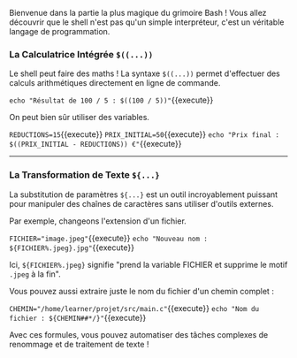 Bienvenue dans la partie la plus magique du grimoire Bash ! Vous allez découvrir que le shell n'est pas qu'un simple interpréteur, c'est un véritable langage de programmation.

### La Calculatrice Intégrée `$((...))`
Le shell peut faire des maths ! La syntaxe `$((...))` permet d'effectuer des calculs arithmétiques directement en ligne de commande.

`echo "Résultat de 100 / 5 : $((100 / 5))"`{{execute}}

On peut bien sûr utiliser des variables.

`REDUCTIONS=15`{{execute}}
`PRIX_INITIAL=50`{{execute}}
`echo "Prix final : $((PRIX_INITIAL - REDUCTIONS)) €"`{{execute}}

---
### La Transformation de Texte `${...}`

La substitution de paramètres `${...}` est un outil incroyablement puissant pour manipuler des chaînes de caractères sans utiliser d'outils externes.

Par exemple, changeons l'extension d'un fichier.

`FICHIER="image.jpeg"`{{execute}}
`echo "Nouveau nom : ${FICHIER%.jpeg}.jpg"`{{execute}}

Ici, `${FICHIER%.jpeg}` signifie "prend la variable FICHIER et supprime le motif `.jpeg` à la fin".

Vous pouvez aussi extraire juste le nom du fichier d'un chemin complet :

`CHEMIN="/home/learner/projet/src/main.c"`{{execute}}
`echo "Nom du fichier : ${CHEMIN##*/}"`{{execute}}

Avec ces formules, vous pouvez automatiser des tâches complexes de renommage et de traitement de texte !